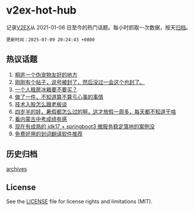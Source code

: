 # v2ex-hot-hub

 记录[V2EX](https://www.v2ex.com/)从 2021-01-06 日至今的热门话题。每小时抓取一次数据，按天[归档](archives)。

`更新时间：2025-07-09 20:24:43 +0800`

## 热议话题

1. [桐庐一个伪宠物友好的地方](https://www.v2ex.com/t/1143901)
1. [刚刚有个帖子，说号被封了，然后没过一会这个也封了。](https://www.v2ex.com/t/1143927)
1. [一个人租房冰箱要不要买？](https://www.v2ex.com/t/1143890)
1. [做了一件，不知道算不算亏心事的事情](https://www.v2ex.com/t/1143903)
1. [技术入股怎么跟老板谈](https://www.v2ex.com/t/1143930)
1. [四岁半的娃，暑假都怎么过的啊，这才放假一周多，每天都不知道干啥](https://www.v2ex.com/t/1143893)
1. [看内蒙古中考成绩有感](https://www.v2ex.com/t/1143891)
1. [现在有成熟的 jdk17 + springboot3 微服务稳定落地的案例没](https://www.v2ex.com/t/1143899)
1. [免费好用的划词翻译软件推荐](https://www.v2ex.com/t/1143953)

## 历史归档

[archives](archives)

## License

See the [LICENSE](LICENSE) file for license rights and limitations (MIT).
